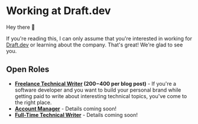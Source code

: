 # Working at Draft.dev

Hey there 👋

If you're reading this, I can only assume that you're interested in working for [Draft.dev](http://draft.dev/) or learning about the company. That's great! We're glad to see you.

## Open Roles

- **[Freelance Technical Writer](https://draft.dev/#write) ($200-$400 per blog post)** - If you're a software developer and you want to build your personal brand while getting paid to write about interesting technical topics, you've come to the right place.
- **[Account Manager](#)** - Details coming soon!
- **[Full-Time Technical Writer](#)** - Details coming soon!
